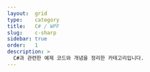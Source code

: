 ```yaml
---
layout:  grid
type:    category
title:   C# / WPF
slug:    c-sharp
sidebar: true
order:   1
description: >
  C#과 관련한 예제 코드와 개념을 정리한 카테고리입니다.
---
```

